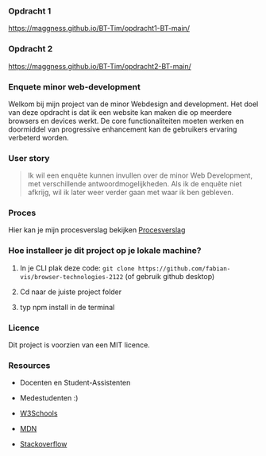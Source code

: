 ### Opdracht 1

https://maggness.github.io/BT-Tim/opdracht1-BT-main/

### Opdracht 2

https://maggness.github.io/BT-Tim/opdracht2-BT-main/

### Enquete minor web-development

Welkom bij mijn project van de minor Webdesign and development. Het doel van deze opdracht is dat ik een website kan maken die op meerdere browsers en devices werkt. De core functionaliteiten moeten werken en doormiddel van progressive enhancement kan de gebruikers ervaring verbeterd worden.

### User story

> Ik wil een enquête kunnen invullen over de minor Web Development, met verschillende antwoordmogelijkheden. Als ik de enquête niet afkrijg, wil ik later weer verder gaan met waar ik ben gebleven.

### Proces

Hier kan je mijn procesverslag bekijken [Procesverslag](https://github.com/fabian-vis/browser-technologies-2122/wiki "procesverslag")

### Hoe installeer je dit project op je lokale machine?

1. In je CLI plak deze code: `git clone https://github.com/fabian-vis/browser-technologies-2122` (of gebruik github desktop)

2. Cd naar de juiste project folder

3. typ npm install in de terminal

### Licence

Dit project is voorzien van een MIT licence.

### Resources

- Docenten en Student-Assistenten

- Medestudenten :)

- [W3Schools](https://www.w3schools.com "W3Schools")

- [MDN](https://developer.mozilla.org/en-US/ "MDN")

- [Stackoverflow](https://stackoverflow.com "Stackoverflow")
